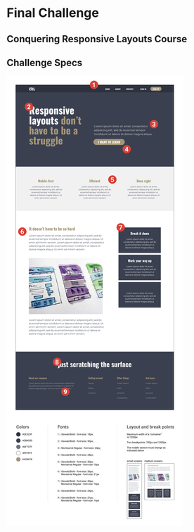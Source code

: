 # Final Challenge 
## Conquering Responsive Layouts Course 

## Challenge Specs
![Challenge Specs](./assets/final-challenge-specs.png "Challenge Specs")